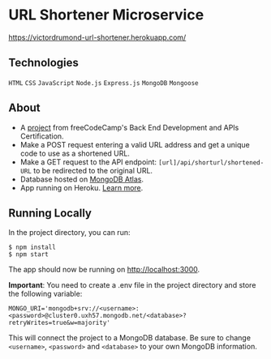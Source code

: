 # URL Shortener Microservice
https://victordrumond-url-shortener.herokuapp.com/

## Technologies
`HTML` `CSS` `JavaScript` `Node.js` `Express.js` `MongoDB` `Mongoose`

## About
* A [project](https://www.freecodecamp.org/learn/back-end-development-and-apis/back-end-development-and-apis-projects/url-shortener-microservice) from freeCodeCamp's Back End Development and APIs Certification.
* Make a POST request entering a valid URL address and get a unique code to use as a shortened URL.
* Make a GET request to the API endpoint: `[url]/api/shorturl/shortened-URL` to be redirected to the original URL.
* Database hosted on [MongoDB Atlas](https://www.mongodb.com/atlas).
* App running on Heroku. [Learn more](https://devcenter.heroku.com/articles/getting-started-with-nodejs).

## Running Locally
In the project directory, you can run:

```
$ npm install
$ npm start
```

The app should now be running on [http://localhost:3000](http://localhost:3000).

**Important**: You need to create a .env file in the project directory and store the following variable:

`MONGO_URI='mongodb+srv://<username>:<password>@cluster0.uxh57.mongodb.net/<database>?retryWrites=true&w=majority'`

This will connect the project to a MongoDB database. Be sure to change `<username>`, `<password>` and `<database>` to your own MongoDB information.